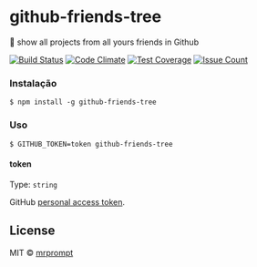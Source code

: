 # github-friends-tree 

🌿  show all projects from all yours friends in Github

[![Build Status](https://travis-ci.org/mrprompt/github-friends-tree.svg?branch=master)](https://travis-ci.org/mrprompt/github-friends-tree)
[![Code Climate](https://codeclimate.com/github/mrprompt/github-friends-tree/badges/gpa.svg)](https://codeclimate.com/github/mrprompt/github-friends-tree)
[![Test Coverage](https://codeclimate.com/github/mrprompt/github-friends-tree/badges/coverage.svg)](https://codeclimate.com/github/mrprompt/github-friends-tree/coverage)
[![Issue Count](https://codeclimate.com/github/mrprompt/github-friends-tree/badges/issue_count.svg)](https://codeclimate.com/github/mrprompt/github-friends-tree)

### Instalação

```
$ npm install -g github-friends-tree
```

### Uso

```
$ GITHUB_TOKEN=token github-friends-tree
```

#### token

Type: `string`  

GitHub [personal access token](https://github.com/settings/tokens/new).

## License

MIT © [mrprompt](https://mrprompt.com.br)
